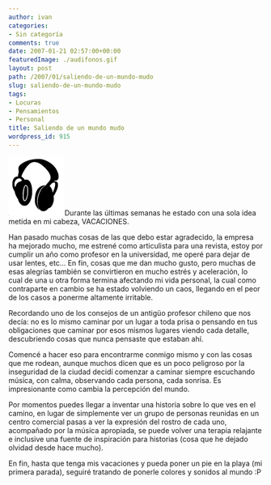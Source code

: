 ```yaml
---
author: ivan
categories:
- Sin categoría
comments: true
date: 2007-01-21 02:57:00+00:00
featuredImage: ./audifonos.gif
layout: post
path: /2007/01/saliendo-de-un-mundo-mudo
slug: saliendo-de-un-mundo-mudo
tags:
- Locuras
- Pensamientos
- Personal
title: Saliendo de un mundo mudo
wordpress_id: 915
---
```


[![](./audifonos.gif)](https://2.bp.blogspot.com/_T2UWuNJg3dQ/RbPkP2oRdJI/AAAAAAAAAAo/ZlLh753sw-E/s1600-h/audifonos.gif)Durante las últimas semanas he estado con una sola idea metida en mi cabeza, VACACIONES.

Han pasado muchas cosas de las que debo estar agradecido, la empresa ha mejorado mucho, me estrené como articulista para una revista, estoy por cumplir un año como profesor en la universidad, me operé para dejar de usar lentes, etc... En fin, cosas que me dan mucho gusto, pero muchas de esas alegrías también se convirtieron en mucho estrés y aceleración, lo cual de una u otra forma termina afectando mi vida personal, la cual como contraparte en cambio se ha estado volviendo un caos, llegando en el peor de los casos a ponerme altamente irritable.

Recordando uno de los consejos de un antigüo profesor chileno que nos decía: no es lo mismo caminar por un lugar a toda prisa o pensando en tus obligaciones que caminar por esos mismos lugares viendo cada detalle, descubriendo cosas que nunca pensaste que estaban ahí.

Comencé a hacer eso para encontrarme conmigo mismo y con las cosas que me rodean, aunque muchos dicen que es un poco peligroso por la inseguridad de la ciudad decidí comenzar a caminar siempre escuchando música, con calma, observando cada persona, cada sonrisa. Es impresionante como cambia la percepción del mundo.

Por momentos puedes llegar a inventar una historia sobre lo que ves en el camino, en lugar de simplemente ver un grupo de personas reunidas en un centro comercial pasas a ver la expresión del rostro de cada uno, acompañado por la música apropiada, se puede volver una terapia relajante e inclusive una fuente de inspiración para historias (cosa que he dejado olvidad desde hace mucho).

En fin, hasta que tenga mis vacaciones y pueda poner un pie en la playa (mi primera parada), seguiré tratando de ponerle colores y sonidos al mundo :P
